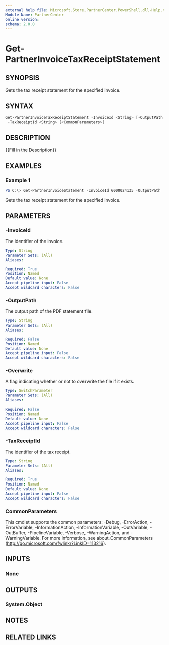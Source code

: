 ```yaml
---
external help file: Microsoft.Store.PartnerCenter.PowerShell.dll-Help.xml
Module Name: PartnerCenter
online version:
schema: 2.0.0
---
```


# Get-PartnerInvoiceTaxReceiptStatement

## SYNOPSIS
Gets the tax receipt statement for the specified invoice.

## SYNTAX

```powershell
Get-PartnerInvoiceTaxReceiptStatement -InvoiceId <String> [-OutputPath <String>] [-Overwrite]
 -TaxReceiptId <String> [<CommonParameters>]
```

## DESCRIPTION
{{Fill in the Description}}

## EXAMPLES

### Example 1
```powershell
PS C:\> Get-PartnerInvoiceStatement -InvoiceId G000024135 -OutputPath 'C:\Invoices\' -TaxReceiptId 00123
```

Gets the tax receipt statement for the specified invoice.

## PARAMETERS

### -InvoiceId
The identifier of the invoice.

```yaml
Type: String
Parameter Sets: (All)
Aliases:

Required: True
Position: Named
Default value: None
Accept pipeline input: False
Accept wildcard characters: False
```

### -OutputPath
The output path of the PDF statement file.

```yaml
Type: String
Parameter Sets: (All)
Aliases:

Required: False
Position: Named
Default value: None
Accept pipeline input: False
Accept wildcard characters: False
```

### -Overwrite
A flag indicating whether or not to overwrite the file if it exists.

```yaml
Type: SwitchParameter
Parameter Sets: (All)
Aliases:

Required: False
Position: Named
Default value: None
Accept pipeline input: False
Accept wildcard characters: False
```

### -TaxReceiptId
The identifier of the tax receipt.

```yaml
Type: String
Parameter Sets: (All)
Aliases:

Required: True
Position: Named
Default value: None
Accept pipeline input: False
Accept wildcard characters: False
```

### CommonParameters
This cmdlet supports the common parameters: -Debug, -ErrorAction, -ErrorVariable, -InformationAction, -InformationVariable, -OutVariable, -OutBuffer, -PipelineVariable, -Verbose, -WarningAction, and -WarningVariable. For more information, see about_CommonParameters (http://go.microsoft.com/fwlink/?LinkID=113216).

## INPUTS

### None

## OUTPUTS

### System.Object
## NOTES

## RELATED LINKS

